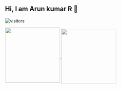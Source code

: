 ## Hi, I am Arun kumar R 👋
![visitors](https://visitor-badge-reloaded.herokuapp.com/badge?page_id=com.github.pushpavel)

<a href="https://github.com/Pushpavel/Pushpavel">
  <img height="180em" align="center" style="padding-bottom:8px" src="https://github-readme-stats.vercel.app/api?username=Pushpavel&show_icons=true&hide_border=true&count_private=true&include_all_commits=true&theme=tokyonight&hide=prs" />
</a>
<a href="https://github.com/Pushpavel/Pushpavel">
  <img height="180em" align="center" src="https://github-readme-stats.vercel.app/api/top-langs/?username=Pushpavel&layout=compact&hide_border=true&langs_count=6&theme=tokyonight" />
</a>
